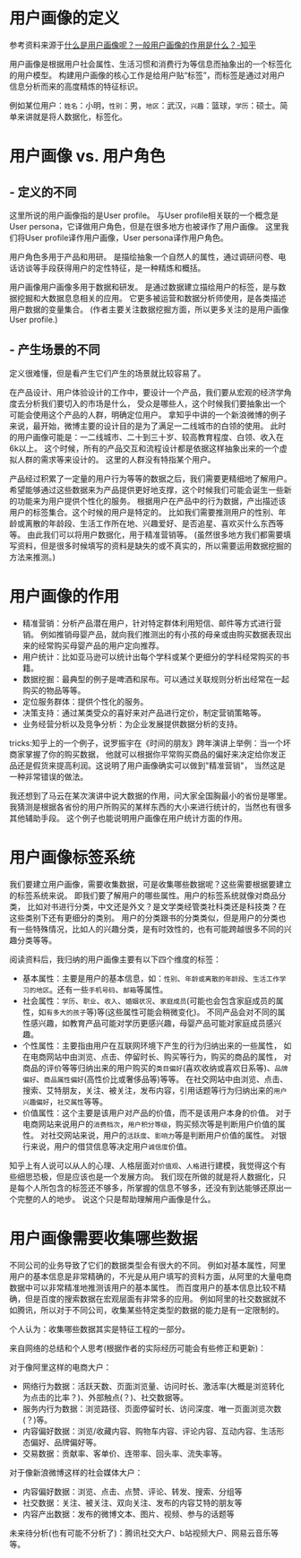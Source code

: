 # 用户画像的定义

参考资料来源于[什么是用户画像呢？一般用户画像的作用是什么？-知乎](https://www.zhihu.com/question/19853605/answer/51552384)

用户画像是根据用户社会属性、生活习惯和消费行为等信息而抽象出的一个标签化的用户模型。
构建用户画像的核心工作是给用户贴“标签”，而标签是通过对用户信息分析而来的高度精炼的特征标识。

例如某位用户：`姓名`：小明，`性别`：男，`地区`：武汉，`兴趣`：篮球，`学历`：硕士。简单来讲就是将人数据化，标签化。 

# 用户画像 vs. 用户角色

## - 定义的不同

这里所说的用户画像指的是User profile。
与User profile相关联的一个概念是User persona，它译做用户角色，但是在很多地方也被译作了用户画像。
这里我们将User profile译作用户画像，User persona译作用户角色。

用户角色多用于产品和用研。
是描绘抽象一个自然人的属性，通过调研问卷、电话访谈等手段获得用户的定性特征，是一种精炼和概括。

用户画像用户画像多用于数据和研发。
是通过数据建立描绘用户的标签，是与数据挖掘和大数据息息相关的应用。
它更多被运营和数据分析师使用，是各类描述用户数据的变量集合。
(作者主要关注数据挖掘方面，所以更多关注的是用户画像User profile.)

## - 产生场景的不同

定义很难懂，但是看产生它们产生的场景就比较容易了。

在产品设计、用户体验设计的工作中，要设计一个产品，我们要从宏观的经济学角度去分析我们要切入的市场是什么，
受众是哪些人，这个时候我们要抽象出一个可能会使用这个产品的人群，明确定位用户。
拿知乎中讲的一个新浪微博的例子来说，最开始，微博主要的设计目的是为了满足一二线城市的白领的使用。
此时的用户画像可能是：一二线城市、二十到三十岁、较高教育程度、白领、收入在6k以上。
这个时候，所有的产品交互和流程设计都是依据这样抽象出来的一个虚拟人群的需求等来设计的。
这里的人群没有特指某个用户。

产品经过积累了一定量的用户行为等等的数据之后，我们需要更精细地了解用户。
希望能够通过这些数据来为产品提供更好地支撑，这个时候我们可能会诞生一些新的功能来为用户提供个性化的服务。
根据用户在产品中的行为数据，产出描述该用户的标签集合。这个时候的用户是特定的。
比如我们需要推测用户的性别、年龄或离散的年龄段、生活工作所在地、兴趣爱好、是否追星、喜欢买什么东西等等。
由此我们可以将用户数据化，用于精准营销等。
(虽然很多地方我们都需要填写资料，但是很多时候填写的资料是缺失的或不真实的，所以需要运用数据挖掘的方法来推测。)

# 用户画像的作用

- 精准营销：分析产品潜在用户，针对特定群体利用短信、邮件等方式进行营销。
例如推销母婴产品，就向我们推测出的有小孩的母亲或由购买数据表现出来的经常购买母婴产品的用户定向推荐。
- 用户统计：比如亚马逊可以统计出每个学科或某个更细分的学科经常购买的书籍。
- 数据挖掘：最典型的例子是啤酒和尿布。可以通过关联规则分析出经常在一起购买的物品等等。
- 定位服务群体：提供个性化的服务。
- 决策支持：通过某类受众的喜好来对产品进行定价，制定营销策略等。
- 业务经营分析以及竞争分析：为企业发展提供数据分析的支持。

tricks:知乎上的一个例子，说罗振宇在《时间的朋友》跨年演讲上举例：当一个坏商家掌握了你的购买数据，
他就可以根据你平常购买商品的偏好来决定给你发正品还是假货来提高利润。这说明了用户画像确实可以做到"精准营销"，
当然这是一种非常错误的做法。

我还想到了马云在某次演讲中说大数据的作用，问大家全国胸最小的省份是哪里。
我猜测是根据各省份的用户所购买的某样东西的大小来进行统计的，当然也有很多其他辅助手段。
这个例子也能说明用户画像在用户统计方面的作用。

# 用户画像标签系统

我们要建立用户画像，需要收集数据，可是收集哪些数据呢？这些需要根据要建立的标签系统来说。
即我们要了解用户的哪些属性。用户的标签系统就像对商品分类，
比如对书进行分类，中文还是外文？是文学类经管类社科类还是科技类？在这些类别下还有更细分的类别。
用户的分类跟书的分类类似，但是用户的分类也有一些特殊情况，比如人的兴趣分类，是有时效性的，也有可能跨越很多不同的兴趣分类等等。

阅读资料后，我归纳的用户画像主要有以下四个维度的标签：

- 基本属性：主要是用户的基本信息，如：`性别`、`年龄或离散的年龄段`、`生活工作学习的地区`。还有一些`手机号码`、`邮箱`等属性。
- 社会属性：`学历`、`职业`、`收入`、`婚姻状况`、`家庭成员`(可能也会包含家庭成员的属性，如`有多大的孩子`等)等(这些属性可能会稍微变化)。
不同产品会对不同的属性感兴趣，如教育产品可能对学历更感兴趣，母婴产品可能对家庭成员感兴趣。
- 个性属性：主要指由用户在互联网环境下产生的行为归纳出来的一些属性，
如在电商网站中由浏览、点击、停留时长、购买等行为，购买的商品的属性，
对商品的评价等等归纳出来的用户购买的`类目偏好`(喜欢收纳或喜欢日系等)、`品牌偏好`、`商品属性偏好`(高性价比或奢侈品等)等等。
在社交网站中由浏览、点击、搜索、艾特朋友，关注、被关注，发布内容，引用话题等行为归纳出来的`用户兴趣偏好`，`社交属性`等等。
- 价值属性：这个主要是该用户对产品的价值，而不是该用户本身的价值。
对于电商网站来说用户的`消费档次`，`用户积分等级`，购买频次等是判断用户价值的属性。
对社交网站来说，用户的`活跃度`、`影响力`等是判断用户价值的属性。
对银行来说，用户的借贷信息等决定用户`诚信度`价值。

知乎上有人说可以从人的心理、人格层面对`价值观`、`人格`进行建模，我觉得这个有些细思恐极，但是应该也是一个发展方向。
我们现在所做的就是将人数据化，只是每个人所包含的标签还不够多，所掌握的信息不够多，还没有到达能够还原出一个完整的人的地步。
说这个只是帮助理解用户画像是什么。

# 用户画像需要收集哪些数据

不同公司的业务导致了它们的数据类型会有很大的不同。
例如对基本属性，阿里用户的基本信息是非常精确的，不光是从用户填写的资料方面，从阿里的大量电商数据中可以非常精准地推测该用户的基本属性。
而百度用户的基本信息比较不精确，但是百度的搜索数据在宏观层面有非常多的应用。
例如阿里的社交数据就不如腾讯，所以对于不同公司，收集某些特定类型的数据的能力是有一定限制的。

个人认为：收集哪些数据其实是特征工程的一部分。

来自网络的总结和个人思考(根据作者的实际经历可能会有些修正和更新)：

对于像阿里这样的电商大户：
- 网络行为数据：活跃天数、页面浏览量、访问时长、激活率(大概是浏览转化为点击的比率？)、外部触点(？)、社交数据等。
- 服务内行为数据：浏览路径、页面停留时长、访问深度、唯一页面浏览次数(？)等。
- 内容偏好数据：浏览/收藏内容、购物车内容、评论内容、互动内容、生活形态偏好、品牌偏好等。
- 交易数据：贡献率、客单价、连带率、回头率、流失率等。

对于像新浪微博这样的社会媒体大户：
- 内容偏好数据：浏览、点击、点赞、评论、转发、搜索、分组等
- 社交数据：关注、被关注、双向关注、发布的内容艾特的朋友等
- 内容产出数据：发布的微博文本、图片、视频、参与的话题等

未来待分析(也有可能不分析了)：腾讯社交大户、b站视频大户、网易云音乐等等。